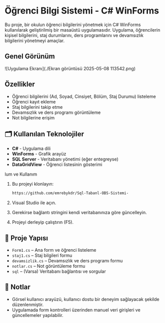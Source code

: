 
# Öğrenci Bilgi Sistemi - C# WinForms

Bu proje, bir okulun öğrenci bilgilerini yönetmek için C# WinForms kullanılarak geliştirilmiş bir masaüstü uygulamasıdır. Uygulama, öğrencilerin kişisel bilgilerini, staj durumlarını, ders programlarını ve devamsızlık bilgilerini yönetmeyi amaçlar.

##  Genel Görünüm

![Uygulama Ekranı](./Ekran görüntüsü 2025-05-08 113542.png)

##  Özellikler

- Öğrenci bilgilerini (Ad, Soyad, Cinsiyet, Bölüm, Staj Durumu) listeleme
- Öğrenci kayıt ekleme
- Staj bilgilerini takip etme
- Devamsızlık ve ders programı görüntüleme
- Not bilgilerine erişim

## 🗂️ Kullanılan Teknolojiler

- **C#** - Uygulama dili
- **WinForms** - Grafik arayüz
- **SQL Server** - Veritabanı yönetimi (eğer entegreyse)
- **DataGridView** - Öğrenci listesinin gösterimi

lum ve Kullanım

1. Bu projeyi klonlayın:
   ```bash
   https://github.com/emrebykdr/Sql-Tabanl-OBS-Sistemi-

2. Visual Studio ile açın.

3. Gerekirse bağlantı stringini kendi veritabanınıza göre güncelleyin.

4. Projeyi derleyip çalıştırın (F5).

## 📁 Proje Yapısı

- `Form1.cs` – Ana form ve öğrenci listeleme
- `staj1.cs` – Staj bilgileri formu
- `devamsizlik.cs` – Devamsızlık ve ders programı formu
- `notlar.cs` – Not görüntüleme formu
- `sql` – (Varsa) Veritabanı bağlantısı ve sorgular

## 📌 Notlar

- Görsel kullanıcı arayüzü, kullanıcı dostu bir deneyim sağlayacak şekilde düzenlenmiştir.
- Uygulamada form kontrolleri üzerinden manuel veri girişleri ve güncellemeler yapılabilir.

